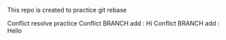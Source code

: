This repo is created to practice  git rebase

Conflict resolve practice
Conflict BRANCH add : Hi
Conflict BRANCH add : Hello
